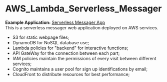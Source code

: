 # AWS_Lambda_Serverless_Messager
**Example Application:** [Serverless Messager App](https://d3931r1ras0won.cloudfront.net/)  
This is a serverless messager web application deployed on AWS services.
- S3 for static webpage files;
- DynamoDB for NoSQL database use;
- Lambda policies for "backend" for interactive functions;
- API GateWay for the connection between each part;
- IAM policies maintain the permissions of every visit between different services;
- Cognito maintains a user pool for sign up identifications by email;
- CloudFront to distribute resources for best performance;
